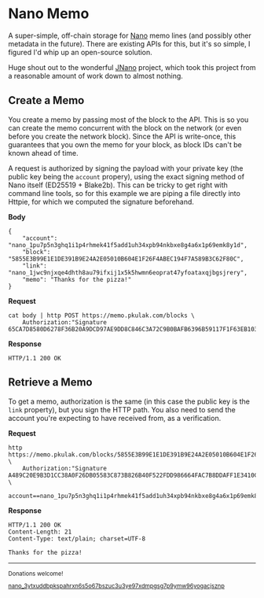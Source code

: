 Nano Memo
=========

A super-simple, off-chain storage for [Nano](https://nano.org/) memo lines
(and possibly other metadata in the future). There are existing APIs for this,
but it's so simple, I figured I'd whip up an open-source solution.

Huge shout out to the wonderful [JNano](https://github.com/koczadly/jNano)
project, which took this project from a reasonable amount of work down to
almost nothing.

Create a Memo
--------

You create a memo by passing most of the block to the API. This is so you
can create the memo concurrent with the block on the network (or even before
you create the network block). Since the API is write-once, this guarantees that
you own the memo for your block, as block IDs can't be known ahead of time.

A request is authorized by signing the payload with your private key (the public
key being the `account` propery), using the exact signing method of Nano itself
(ED25519 + Blake2b). This can be tricky to get right with command line tools, so
for this example we are piping a file directly into Httpie, for which we computed
the signature beforehand.

**Body**

    {
        "account": "nano_1pu7p5n3ghq1i1p4rhmek41f5add1uh34xpb94nkbxe8g4a6x1p69emk8y1d",
        "block": "5855E3B99E1E1DE391B9E24A2E05010B604E1F26F4ABEC194F7A589B3C62F80C",
        "link": "nano_1jwc9njxqe4dhth8au79ifxij1x5k5hwmn6eoprat47yfoataxqjbgsjrery",
        "memo": "Thanks for the pizza!"
    }

**Request**

    cat body | http POST https://memo.pkulak.com/blocks \
        Authorization:"Signature 65CA7D8580D6278F36B20A9DCD97AE9DD8C846C3A72C9B0BAFB6396B59117F1F63EB103FAC11EA6CE17685A4A1F6ED7C60E21AAF083B08AC0D61C6603AD3780A"

**Response**

    HTTP/1.1 200 OK

Retrieve a Memo
---------------

To get a memo, authorization is the same (in this case the public key is the `link`
property), but you sign the HTTP path. You also need to send the account you're
expecting to have received from, as a verification.

**Request**

    http https://memo.pkulak.com/blocks/5855E3B99E1E1DE391B9E24A2E05010B604E1F26F4ABEC194F7A589B3C62F80C/memo \
        Authorization:"Signature A489C20E9B3D1CC38A0F26DB05583C873B826B40F522FDD986664FAC7B8DDAFF1E3410C487DEA4B38344F717AB6DB0C97C83C7022EC45A1BC7A22BD35D298F0A" \
        account==nano_1pu7p5n3ghq1i1p4rhmek41f5add1uh34xpb94nkbxe8g4a6x1p69emk8y1d

**Response**

    HTTP/1.1 200 OK
    Content-Length: 21
    Content-Type: text/plain; charset=UTF-8

    Thanks for the pizza!

<hr>
<sup>
Donations welcome!

[nano_3ytxuddbpkspahrxn6s5o67bszuc3u3ye97xdmpgsg7p9ymw96yogacjsznp](https://tools.nanos.cc/?tool=pay&address=nano_3ytxuddbpkspahrxn6s5o67bszuc3u3ye97xdmpgsg7p9ymw96yogacjsznp&amount=&recipient=Phil&message=Donation%20to%20Phil)
</sup>
